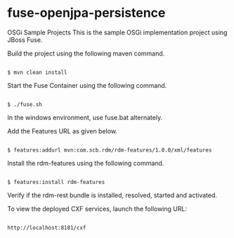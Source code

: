 # fuse-openjpa-persistence
OSGi Sample Projects
This is the sample OSGi implementation project using JBoss Fuse.

Build the project using the following maven command.

<code>
$ mvn clean install
</code>

Start the Fuse Container using the following command.

<code>
$ ./fuse.sh
</code>

In the windows environment, use fuse.bat alternately.

Add the Features URL as given below.

<code>
$ features:addurl mvn:com.scb.rdm/rdm-features/1.0.0/xml/features
</code>

Install the rdm-features using the following command.

<code>
$ features:install rdm-features
</code>

Verify if the rdm-rest bundle is installed, resolved, started and activated.

To view the deployed CXF services, launch the following URL:

<code>
http://localhost:8181/cxf
</code>
